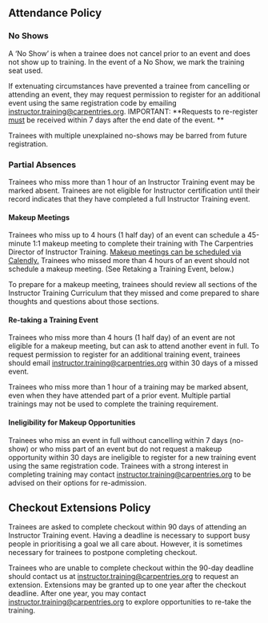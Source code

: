 ## Attendance Policy


### No Shows

A ‘No Show’ is when a trainee does not cancel prior to an event and does not show up to training. In the event of a No Show, we mark the training seat used.

If extenuating circumstances have prevented a trainee from cancelling or attending an event, they may request permission to register for an additional event using the same registration code by emailing instructor.training@carpentries.org. IMPORTANT: **Requests to re-register <span style="text-decoration:underline;">must</span> be received within 7 days after the end date of the event. **

Trainees with multiple unexplained no-shows may be barred from future registration.


### Partial Absences

Trainees who miss more than 1 hour of an Instructor Training event may be marked absent. Trainees are not eligible for Instructor certification until their record indicates that they have completed a full Instructor Training event.


#### Makeup Meetings

Trainees who miss up to 4 hours (1 half day) of an event can schedule a 45-minute 1:1 makeup meeting to complete their training with The Carpentries Director of Instructor Training. [Makeup meetings can be scheduled via Calendly.](https://calendly.com/sheraaron/instructor-training-makeup) Trainees who missed more than 4 hours of an event should not schedule a makeup meeting. (See Retaking a Training Event, below.)

To prepare for a makeup meeting, trainees should review all sections of the Instructor Training Curriculum that they missed and come prepared to share thoughts and questions about those sections.


#### Re-taking a Training Event 

Trainees who miss more than 4 hours (1 half day) of an event are not eligible for a makeup meeting, but can ask to attend another event in full. To request permission to register for an additional training event, trainees should email [instructor.training@carpentries.org](mailto:instructor.training@carpentries.org) within 30 days of a missed event. 

Trainees who miss more than 1 hour of a training may be marked absent, even when they have attended part of a prior event. Multiple partial trainings may not be used to complete the training requirement. 


#### Ineligibility for Makeup Opportunities

Trainees who miss an event in full without cancelling within 7 days (no-show) or who miss part of an event but do not request a makeup opportunity within 30 days are ineligible to register for a new training event using the same registration code. Trainees with a strong interest in completing training may contact [instructor.training@carpentries.org](mailto:instructor.training@carpentries.org) to be advised on their options for re-admission.


## Checkout Extensions Policy

Trainees are asked to complete checkout within 90 days of attending an Instructor Training event. Having a deadline is necessary to support busy people in prioritising a goal we all care about. However, it is sometimes necessary for trainees to postpone completing checkout. 

Trainees who are unable to complete checkout within the 90-day deadline should contact us at [instructor.training@carpentries.org](mailto:instructor.training@carpentries.org) to request an extension. Extensions may be granted up to one year after the checkout deadline.  After one year, you may contact instructor.training@carpentries.org to explore opportunities to re-take the training.
